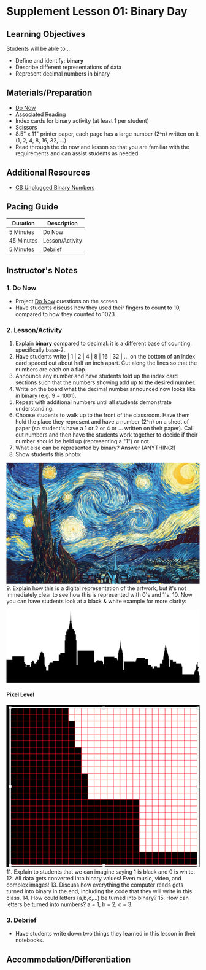 # Supplement Lesson 01: Binary Day

## Learning Objectives

Students will be able to...

* Define and identify: **binary**
* Describe different representations of data
* Represent decimal numbers in binary

## Materials/Preparation

* [Do Now][]
* [Associated Reading](https://tealsk12.github.io/2nd-semester-introduction-to-computer-science/readings.md#associatedreadings/2.1)
* Index cards for binary activity (at least 1 per student)
* Scissors
* 8.5" x 11" printer paper, each page has a large number (2^n) written on it (1, 2, 4, 8, 16, 32, ...)
* Read through the do now and lesson so that you are familiar with the requirements and can assist students as needed

## Additional Resources

* [CS Unplugged Binary Numbers][]

## Pacing Guide

| **Duration**   | **Description** |
| ---------- | ----------- |
| 5 Minutes  | Do Now      |
| 45 Minutes | Lesson/Activity      |
| 5 Minutes | Debrief     |

## Instructor's Notes

### 1. Do Now

* Project [Do Now] questions on the screen
* Have students discuss how they used their fingers to count to 10, compared to how they counted to 1023.

### 2. Lesson/Activity

1. Explain **binary** compared to decimal: it is a different base of counting, specifically base-2.
2. Have students write | 1 | 2 | 4 | 8 | 16 | 32 | ... on the bottom of an index card spaced out about half an inch apart. Cut along the lines so that the numbers are each on a flap.
3. Announce any number and have students fold up the index card sections such that the numbers showing add up to the desired number.
4. Write on the board what the decimal number announced now looks like in binary (e.g. 9 = 1001).
5. Repeat with additional numbers until all students demonstrate understanding.
6. Choose students to walk up to the front of the classroom. Have them hold the place they represent and have a number (2^n) on a sheet of paper (so student's have a 1 or 2 or 4 or ... written on their paper).
Call out numbers and then have the students work together to decide if their number should be held up (representing a "1") or not.
7. What else can be represented by binary? Answer (ANYTHING!)
8. Show students this photo:

![Stary Night](starynight.png)
9. Explain how this is a digital representation of the artwork, but it's not immediately clear to see how this is represented with 0's and 1's.
10. Now you can have students look at a black & white example for more clarity:

![city scape](basic_city.png)

#### Pixel Level

![Pixel Level](Pixel_Level.png)
11. Explain to students that we can imagine saying 1 is black and 0 is white.
12. All data gets converted into binary values! Even music, video, and complex images!
13. Discuss how everything the computer reads gets turned into binary in the end, including the code that they will write in this class.
14. How could letters (a,b,c,...) be turned into binary?
15. How can letters be turned into numbers? a = 1, b = 2, c = 3.

### 3. Debrief

* Have students write down two things they learned in this lesson in their notebooks.

## Accommodation/Differentiation

[Do Now]:do_now.md
[CS Unplugged Binary Numbers]:http://csunplugged.org/binary-numbers/

